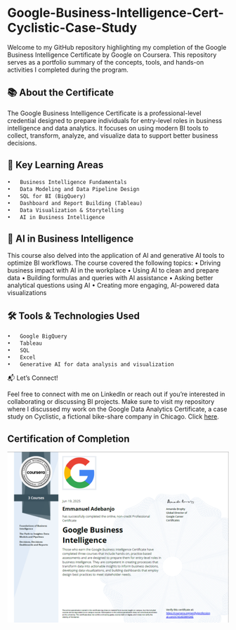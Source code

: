 # Google-Business-Intelligence-Cert-Cyclistic-Case-Study

Welcome to my GitHub repository highlighting my completion of the Google Business Intelligence Certificate by Google on Coursera. This repository serves as a portfolio summary of the concepts, tools, and hands-on activities I completed during the program.


## 📚 About the Certificate

The Google Business Intelligence Certificate is a professional-level credential designed to prepare individuals for entry-level roles in business intelligence and data analytics. It focuses on using modern BI tools to collect, transform, analyze, and visualize data to support better business decisions.


## 🧠 Key Learning Areas
	•	Business Intelligence Fundamentals
	•	Data Modeling and Data Pipeline Design
	•	SQL for BI (BigQuery)
	•	Dashboard and Report Building (Tableau)
	•	Data Visualization & Storytelling
	•	AI in Business Intelligence



## 🤖 AI in Business Intelligence

This course also delved into the application of AI and generative AI tools to optimize BI workflows. The course covered the following topics:
	•	Driving business impact with AI in the workplace
	•	Using AI to clean and prepare data
	•	Building formulas and queries with AI assistance
	•	Asking better analytical questions using AI
	•	Creating more engaging, AI-powered data visualizations



## 🛠️ Tools & Technologies Used
	•	Google BigQuery
	•	Tableau
	•	SQL
	•	Excel
	•	Generative AI for data analysis and visualization

📬 Let’s Connect!

Feel free to connect with me on LinkedIn or reach out if you’re interested in collaborating or discussing BI projects. Make sure to visit my repository where I discussed my work on the Google Data Analytics Certificate, a case study on Cyclistic, a fictional bike-share company in Chicago. Click [here](https://github.com/SeaOptative/Google-Data-Analytics-Cert-Cyclistic-Case-Study/tree/main).

## Certification of Completion
![Certificate of Completion 1](./cert.png)
